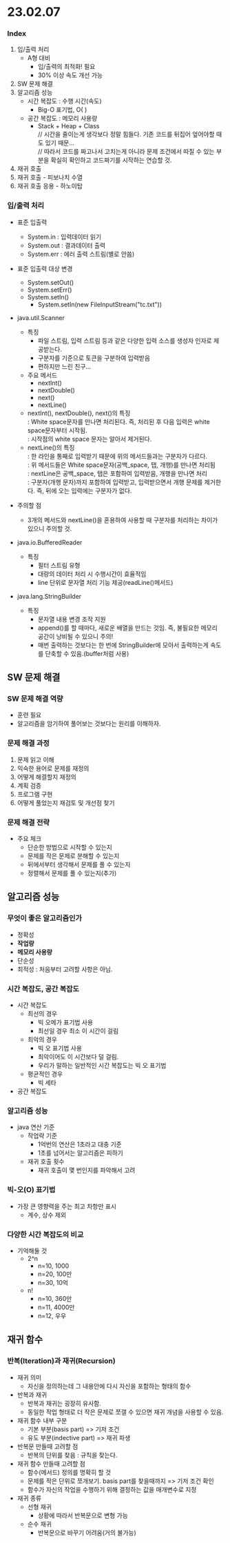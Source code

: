 # 23.02.07
### Index
1. 입/출력 처리
   - A형 대비 
     - 입/출력의 최적화! 필요
     - 30% 이상 속도 개선 가능
2. SW 문제 해결
3. 알고리즘 성능
   - 시간 복잡도 : 수행 시간(속도)
     - Big-O 표기법, O( )
   - 공간 복잡도 : 메모리 사용량
     - Stack + Heap + Class  
    // 시간을 줄이는게 생각보다 정말 힘들다. 기존 코드를 뒤집어 엎어야할 때도 있기 때문...  
    // 따라서 코드를 짜고나서 고치는게 아니라 문제 조건에서 따질 수 있는 부분을 확실히 확인하고 코드짜기를 시작하는 연습할 것.
4. 재귀 호출
5. 재귀 호출 - 피보나치 수열
6. 재귀 호출 응용 - 하노이탑

### 입/출력 처리
- 표준 입출력
  - System.in : 입력데이터 읽기
  - System.out : 결과데이터 출력
  - System.err : 에러 출력 스트림(별로 안씀)
- 표준 입출력 대상 변경
  - System.setOut()
  - System.setErr()
  - System.setIn()
    - System.setIn(new FileInputStream("tc.txt"))

- java.util.Scanner
  - 특징
    - 파일 스트림, 입력 스트림 등과 같은 다양한 입력 소스를 생성자 인자로 제공받는다.
    - 구분자를 기준으로 토큰을 구분하여 입력받음
    - 편하지만 느린 친구...
  - 주요 메서드
    - nextInt()
    - nextDouble()
    - next()  
    - nextLine()
  - nextInt(), nextDouble(), next()의 특징  
    : White space문자를 만나면 처리된다. 즉, 처리된 후 다음 입력은 white space문자부터 시작됨.  
    : 시작점의 white space 문자는 알아서 제거된다.  
  - nextLine()의 특징  
    : 한 라인을 통째로 입력받기 때문에 위의 메서드들과는 구분자가 다르다.  
    : 위 메서드들은 White space문자(공백_space, 탭, 개행)를 만나면 처리됨  
    : nextLine은 공백_space, 탭은 포함하여 입력받음, 개행을 만나면 처리  
    : 구분자(개행 문자)까지 포함하여 입력받고, 입력받으면서 개행 문제를 제거한다. 즉, 뒤에 오는 입력에는 구분자가 없다.
- 주의할 점
  - 3개의 메서드와 nextLine()을 혼용하여 사용할 때 구분자를 처리하는 차이가 있으니 주의할 것.

- java.io.BufferedReader
  - 특징
    - 필터 스트림 유형
    - 대량의 데이터 처리 시 수행시간이 효율적임
    - line 단위로 문자열 처리 기능 제공(readLine()메서드)

- java.lang.StringBuilder
  - 특징
    - 문자열 내용 변경 조작 지원
    - append()를 할 때마다, 새로운 배열을 만드는 것임. 즉, 불필요한 메모리 공간이 낭비될 수 있으니 주의!
    - 매번 출력하는 것보다는 한 번에 StringBuilder에 모아서 출력하는게 속도를 단축할 수 있음.(buffer처럼 사용)

## SW 문제 해결
### SW 문제 해결 역량
- 훈련 필요
- 알고리즘을 암기하여 풀어보는 것보다는 원리를 이해하자.
### 문제 해결 과정
1. 문제 읽고 이해
2. 익숙한 용어로 문제를 재정의
3. 어떻게 해결할지 재정의
4. 계획 검증
5. 프로그램 구현
6. 어떻게 풀었는지 재검토 및 개선점 찾기
### 문제 해결 전략
- 주요 체크
  - 단순한 방법으로 시작할 수 있는지
  - 문제를 작은 문제로 분해할 수 있는지
  - 뒤에서부터 생각해서 문제를 풀 수 있는지
  - 정렬해서 문제를 풀 수 있는지(추가)

## 알고리즘 성능
### 무엇이 좋은 알고리즘인가
- 정확성
- **작업량**
- **메모리 사용량**
- 단순성
- 최적성 : 처음부터 고려할 사항은 아님.
### 시간 복잡도, 공간 복잡도
- 시간 복잡도
  - 최선의 경우
    - 빅 오메가 표기법 사용
    - 최선일 경우 최소 이 시간이 걸림
  - 최악의 경우
    - 빅 오 표기법 사용
    - 최악이어도 이 시간보다 덜 걸림.
    - 우리가 말하는 일반적인 시간 복잡도는 빅 오 표기법
  - 평균적인 경우
    - 빅 세타
- 공간 복잡도
### 알고리즘 성능
- java 연산 기준
  - 작업략 기준
    - 1억번의 연산은 1초라고 대충 기준
    - 1초를 넘어서는 알고리즘은 피하기
  - 재귀 호출 횟수
    - 재귀 호출이 몇 번인지를 파악해서 고려
### 빅-오(O) 표기법
- 가장 큰 영향력을 주는 최고 차항만 표시
  - 계수, 상수 제외
### 다양한 시간 복잡도의 비교
- 기억해둘 것
  - 2^n
    - n=10, 1000
    - n=20, 100만
    - n=30, 10억
  - n!
    - n=10, 360만
    - n=11, 4000만
    - n=12, 우우

## 재귀 함수
### 반복(Iteration)과 재귀(Recursion)
- 재귀 의미
  - 자신을 정의하는데 그 내용안에 다시 자신을 포함하는 형태의 함수
- 반복과 재귀
  - 반복과 재귀는 굉장히 유사함.
  - 동일한 작업 형태로 더 작은 문제로 쪼갤 수 있으면 재귀 개념을 사용할 수 있음.
- 재귀 함수 내부 구분
  - 기본 부분(basis part) => 기저 조건
  - 유도 부분(indective part) => 재귀 파생
- 반복문 만들때 고려할 점
  - 반복의 단위를 찾음 : 규칙을 찾는다.
- 재귀 함수 만들때 고려할 점
  - 함수(메서드) 정의를 명확히 할 것
  - 문제를 작은 단위로 쪼개보기. basis part를 찾을때까지 => 기저 조건 확인
  - 함수가 자신의 작업을 수행하기 위해 결정하는 값을 매개변수로 지정
- 재귀 종류
  - 선형 재귀
    - 상황에 따라서 반복문으로 변형 가능
  - 순수 재귀
    - 반복문으로 바꾸기 어려움(거의 불가능)